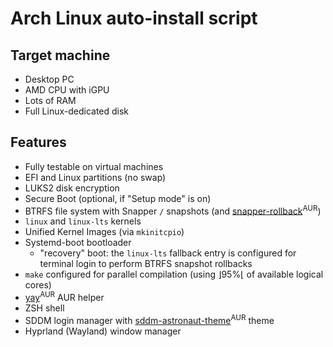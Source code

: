 # Arch Linux auto-install script

## Target machine

- Desktop PC
- AMD CPU with iGPU
- Lots of RAM
- Full Linux-dedicated disk

## Features

- Fully testable on virtual machines
- EFI and Linux partitions (no swap)
- LUKS2 disk encryption
- Secure Boot (optional, if "Setup mode" is on)
- BTRFS file system with Snapper `/` snapshots (and [snapper-rollback](https://aur.archlinux.org/packages/snapper-rollback)<sup>AUR</sup>)
- `linux` and `linux-lts` kernels
- Unified Kernel Images (via `mkinitcpio`)
- Systemd-boot bootloader
  - "recovery" boot: the `linux-lts` fallback entry is configured for terminal login to perform BTRFS snapshot rollbacks
- `make` configured for parallel compilation (using ⌋95%⌊ of available logical cores)
- [yay](https://aur.archlinux.org/packages/yay)<sup>AUR</sup> AUR helper
- ZSH shell
- SDDM login manager with [sddm-astronaut-theme](https://aur.archlinux.org/packages/sddm-astronaut-theme)<sup>AUR</sup> theme
- Hyprland (Wayland) window manager
